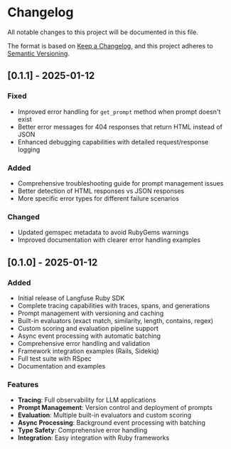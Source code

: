 # Changelog

All notable changes to this project will be documented in this file.

The format is based on [Keep a Changelog](https://keepachangelog.com/en/1.0.0/),
and this project adheres to [Semantic Versioning](https://semver.org/spec/v2.0.0.html).

## [0.1.1] - 2025-01-12

### Fixed
- Improved error handling for `get_prompt` method when prompt doesn't exist
- Better error messages for 404 responses that return HTML instead of JSON
- Enhanced debugging capabilities with detailed request/response logging

### Added
- Comprehensive troubleshooting guide for prompt management issues
- Better detection of HTML responses vs JSON responses
- More specific error types for different failure scenarios

### Changed
- Updated gemspec metadata to avoid RubyGems warnings
- Improved documentation with clearer error handling examples

## [0.1.0] - 2025-01-12

### Added
- Initial release of Langfuse Ruby SDK
- Complete tracing capabilities with traces, spans, and generations
- Prompt management with versioning and caching
- Built-in evaluators (exact match, similarity, length, contains, regex)
- Custom scoring and evaluation pipeline support
- Async event processing with automatic batching
- Comprehensive error handling and validation
- Framework integration examples (Rails, Sidekiq)
- Full test suite with RSpec
- Documentation and examples

### Features
- **Tracing**: Full observability for LLM applications
- **Prompt Management**: Version control and deployment of prompts
- **Evaluation**: Multiple built-in evaluators and custom scoring
- **Async Processing**: Background event processing with batching
- **Type Safety**: Comprehensive error handling
- **Integration**: Easy integration with Ruby frameworks 